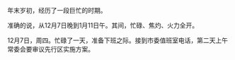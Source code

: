 年末岁初，经历了一段巨忙的时期。

准确的说，从12月7日晚到1月11日午。其间，忙碌、焦灼、火力全开。

12月7日，周四。忙碌了一天，准备下班之际。接到市委值班室电话，第二天上午常委会要审议先行区实施方案。